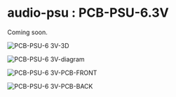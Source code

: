 # audio-psu : PCB-PSU-6.3V

Coming soon.

![PCB-PSU-6 3V-3D](https://github.com/user-attachments/assets/5c7a7708-3f6d-4722-9722-975e029460cd)

![PCB-PSU-6 3V-diagram](https://github.com/user-attachments/assets/2c73690a-abcb-4709-8a1b-b1ea270630fe)

![PCB-PSU-6 3V-PCB-FRONT](https://github.com/user-attachments/assets/66874b8a-a8cc-4bf7-bd10-dd3762e3ef32)

![PCB-PSU-6 3V-PCB-BACK](https://github.com/user-attachments/assets/37900d39-e10d-490d-84d4-06319c3a4f45)
